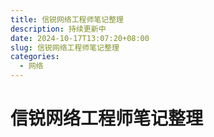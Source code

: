 ```yaml
---
title: 信锐网络工程师笔记整理
description: 持续更新中
date: 2024-10-17T13:07:20+08:00
slug: 信锐网络工程师笔记整理
categories:
  - 网络
---
```

# 信锐网络工程师笔记整理
 